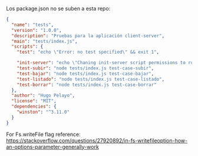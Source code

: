 Los package.json no se suben a esta repo:

```JSON
{
  "name": "tests",
  "version": "1.0.0",
  "description": "Pruebas para la aplicación client-server",
  "main": "tests/index.js",
  "scripts": {
    "test": "echo \"Error: no test specified\" && exit 1",

    "init-server": "echo \"Chaning init-server script permissions to run server.\" && chmod +x init-server.sh && ./init-server.sh",
    "test-subir": "node tests/index.js test-case-subir",
    "test-bajar": "node tests/index.js test-case-bajar",
    "test-listado": "node tests/index.js test-case-listado",
    "test-borrar": "node tests/index.js test-case-borrar"
  },
  "author": "Hugo Pelayo",
  "license": "MIT",
  "dependencies": {
    "winston": "^3.11.0"
  }
}


```

For Fs.writeFile flag reference:
https://stackoverflow.com/questions/27920892/in-fs-writefileoption-how-an-options-parameter-generally-work
